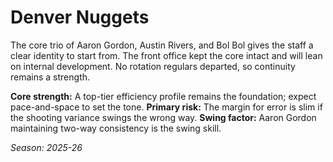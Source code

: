 # Denver Nuggets

The core trio of Aaron Gordon, Austin Rivers, and Bol Bol gives the staff a clear identity to start from.
The front office kept the core intact and will lean on internal development.
No rotation regulars departed, so continuity remains a strength.

**Core strength:** A top-tier efficiency profile remains the foundation; expect pace-and-space to set the tone.
**Primary risk:** The margin for error is slim if the shooting variance swings the wrong way.
**Swing factor:** Aaron Gordon maintaining two-way consistency is the swing skill.

_Season: 2025-26_
